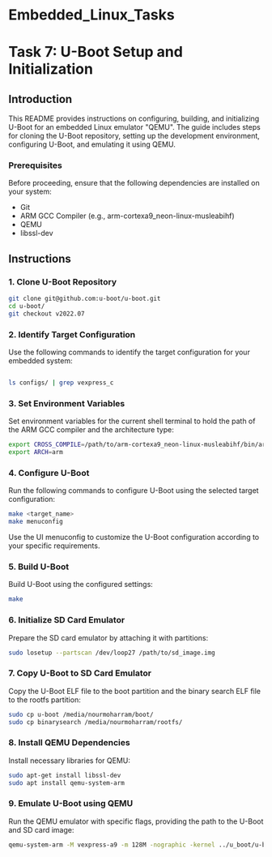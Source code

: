 # Embedded_Linux_Tasks



# Task 7: U-Boot Setup and Initialization

## Introduction

This README provides instructions on configuring, building, and initializing U-Boot for an embedded Linux emulator "QEMU". The guide includes steps for cloning the U-Boot repository, setting up the development environment, configuring U-Boot, and emulating it using QEMU.

### Prerequisites

Before proceeding, ensure that the following dependencies are installed on your system:

- Git
- ARM GCC Compiler (e.g., arm-cortexa9_neon-linux-musleabihf)
- QEMU
- libssl-dev

## Instructions

### 1. Clone U-Boot Repository

```bash
git clone git@github.com:u-boot/u-boot.git
cd u-boot/
git checkout v2022.07
```

### 2. Identify Target Configuration

Use the following commands to identify the target configuration for your embedded system:

```bash

ls configs/ | grep vexpress_c
```

### 3. Set Environment Variables

Set environment variables for the current shell terminal to hold the path of the ARM GCC compiler and the architecture type:

```bash
export CROSS_COMPILE=/path/to/arm-cortexa9_neon-linux-musleabihf/bin/arm-cortexa9_neon-linux-musleabihf-
export ARCH=arm
```

### 4. Configure U-Boot

Run the following commands to configure U-Boot using the selected target configuration:

```bash
make <target_name>
make menuconfig
```



Use the UI menuconfig to customize the U-Boot configuration according to your specific requirements.

### 5. Build U-Boot

Build U-Boot using the configured settings:

```bash
make
```

### 6. Initialize SD Card Emulator

Prepare the SD card emulator by attaching it with partitions:

```bash
sudo losetup --partscan /dev/loop27 /path/to/sd_image.img
```



### 7. Copy U-Boot to SD Card Emulator

Copy the U-Boot ELF file to the boot partition and the binary search ELF file to the rootfs partition:

```bash
sudo cp u-boot /media/nourmoharram/boot/
sudo cp binarysearch /media/nourmoharram/rootfs/
```

### 8. Install QEMU Dependencies

Install necessary libraries for QEMU:

```bash
sudo apt-get install libssl-dev
sudo apt install qemu-system-arm
```



### 9. Emulate U-Boot using QEMU

Run the QEMU emulator with specific flags, providing the path to the U-Boot and SD card image:

```bash
qemu-system-arm -M vexpress-a9 -m 128M -nographic -kernel ../u_boot/u-boot/u-boot -sd sd.img
```
